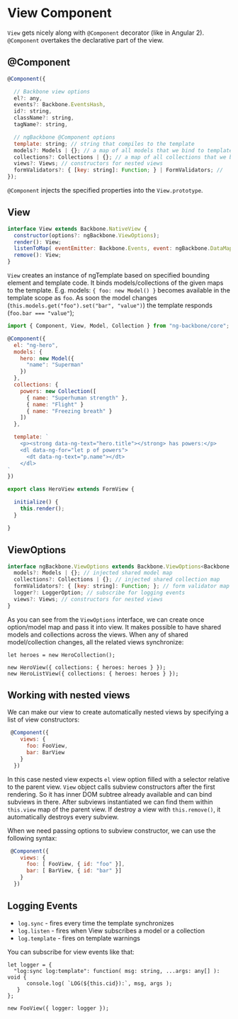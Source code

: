 # View Component

`View` gets nicely along with `@Component` decorator (like in Angular 2). `@Component` overtakes the declarative part of the view.

## @Component

```javascript
@Component({

  // Backbone view options
  el?: any,
  events?: Backbone.EventsHash,
  id?: string,
  className?: string,
  tagName?: string,

  // ngBackbone @Component options
  template: string; // string that compiles to the template
  models?: Models | {}; // a map of all models that we bind to template scope
  collections?: Collections | {}; // a map of all collections that we bind to template scope
  views?: Views; // constructors for nested views
  formValidators?: { [key: string]: Function; } | FormValidators; //
});
```

`@Component` injects the specified properties into the `View.prototype`.

## View

```javascript
interface View extends Backbone.NativeView {
  constructor(options?: ngBackbone.ViewOptions);
  render(): View;
  listenToMap( eventEmitter: Backbone.Events, event: ngBackbone.DataMap ): View;
  remove(): View;
}

```
`View` creates an instance of ngTemplate based on specified bounding element and template code. It binds models/collections of the given maps to the template. E.g. models: `{ foo: new Model() }` becomes available in the template scope as `foo`. As soon the model changes (`this.models.get("foo").set("bar", "value")`) the template responds (`foo.bar === "value"`);

```javascript
import { Component, View, Model, Collection } from "ng-backbone/core";

@Component({
  el: "ng-hero",
  models: {
    hero: new Model({
      "name": "Superman"
    })
  },
  collections: {
    powers: new Collection([
      { name: "Superhuman strength" },
      { name: "Flight" }
      { name: "Freezing breath" }
    ])
  },

  template: `
    <p><strong data-ng-text="hero.title"></strong> has powers:</p>
    <dl data-ng-for="let p of powers">
      <dt data-ng-text="p.name"></dt>
    </dl>
`
})

export class HeroView extends FormView {

  initialize() {
    this.render();
  }

}

```

## ViewOptions

```javascript
interface ngBackbone.ViewOptions extends Backbone.ViewOptions<Backbone.Model> {
  models?: Models | {}; // injected shared model map
  collections?: Collections | {}; // injected shared collection map
  formValidators?: { [key: string]: Function; }; // form validator map
  logger?: LoggerOption; // subscribe for logging events
  views?: Views; // constructors for nested views
}
```

As you can see from the `ViewOptions` interface, we can create once option/model map and pass it into view. It makes possible to have shared models and collections across the views. When any of shared model/collection changes, all the related views synchronize:

```
let heroes = new HeroCollection();

new HeroView({ collections: { heroes: heroes } });
new HeroListView({ collections: { heroes: heroes } });
```

## Working with nested views

We can make our view to create automatically nested views by specifying a list of view constructors:

```javascript
 @Component({
    views: {
      foo: FooView,
      bar: BarView
    }
  })
```
In this case nested view expects `el` view option filled with a selector relative to the parent view.  `View` object calls subview constructors after the first rendering. So it has inner DOM subtree already available and can bind subviews in there.  After subviews instantiated we can find them within `this.view` map of the parent view. If destroy a view with `this.remove()`, it automatically destroys every subview.

When we need passing options to subview constructor, we can use the following syntax:

```javascript
 @Component({
    views: {
      foo: [ FooView, { id: "foo" }],
      bar: [ BarView, { id: "bar" }]
    }
  })
```


## Logging Events

* `log.sync` - fires every time the template synchronizes
* `log.listen` - fires when View subscribes a model or a collection
* `log.template` - fires on template warnings

You can subscribe for view events like that:
```
let logger = {
  "log:sync log:template": function( msg: string, ...args: any[] ): void {
      console.log( `LOG(${this.cid}):`, msg, args );
   }
};

new FooView({ logger: logger });
```